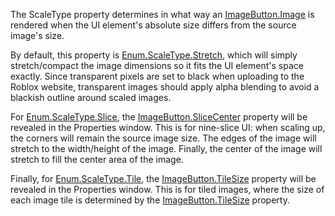 The ScaleType property determines in what way an [ImageButton.Image](https://create.roblox.com/docs/reference/engine/classes/ImageButton#Image) is
rendered when the UI element's absolute size differs from the source
image's size.

By default, this property is
[Enum.ScaleType.Stretch](https://create.roblox.com/docs/reference/engine/classes/Enum/ScaleType/Stretch), which will simply
stretch/compact the image dimensions so it fits the UI element's space
exactly. Since transparent pixels are set to black when uploading to the
Roblox website, transparent images should apply alpha blending to avoid a
blackish outline around scaled images.

For [Enum.ScaleType.Slice](https://create.roblox.com/docs/reference/engine/classes/Enum/ScaleType/Slice), the
[ImageButton.SliceCenter](https://create.roblox.com/docs/reference/engine/classes/ImageButton#SliceCenter) property will be revealed in the Properties
window. This is for nine-slice UI: when scaling up, the corners will
remain the source image size. The edges of the image will stretch to the
width/height of the image. Finally, the center of the image will stretch
to fill the center area of the image.

Finally, for [Enum.ScaleType.Tile](https://create.roblox.com/docs/reference/engine/classes/Enum/ScaleType/Tile), the
[ImageButton.TileSize](https://create.roblox.com/docs/reference/engine/classes/ImageButton#TileSize) property will be revealed in the Properties window.
This is for tiled images, where the size of each image tile is determined
by the [ImageButton.TileSize](https://create.roblox.com/docs/reference/engine/classes/ImageButton#TileSize) property.